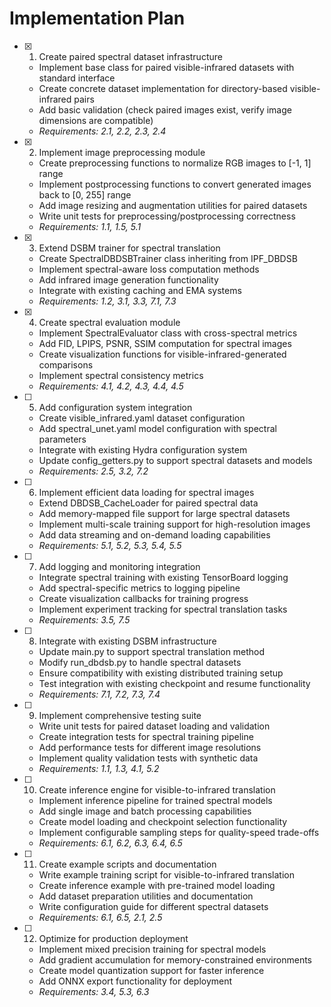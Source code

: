 # Implementation Plan

- [x] 1. Create paired spectral dataset infrastructure
  - Implement base class for paired visible-infrared datasets with standard interface
  - Create concrete dataset implementation for directory-based visible-infrared pairs
  - Add basic validation (check paired images exist, verify image dimensions are compatible)
  - _Requirements: 2.1, 2.2, 2.3, 2.4_

- [x] 2. Implement image preprocessing module
  - Create preprocessing functions to normalize RGB images to [-1, 1] range
  - Implement postprocessing functions to convert generated images back to [0, 255] range
  - Add image resizing and augmentation utilities for paired datasets
  - Write unit tests for preprocessing/postprocessing correctness
  - _Requirements: 1.1, 1.5, 5.1_

- [x] 3. Extend DSBM trainer for spectral translation
  - Create SpectralDBDSBTrainer class inheriting from IPF_DBDSB
  - Implement spectral-aware loss computation methods
  - Add infrared image generation functionality
  - Integrate with existing caching and EMA systems
  - _Requirements: 1.2, 3.1, 3.3, 7.1, 7.3_

- [x] 4. Create spectral evaluation module
  - Implement SpectralEvaluator class with cross-spectral metrics
  - Add FID, LPIPS, PSNR, SSIM computation for spectral images
  - Create visualization functions for visible-infrared-generated comparisons
  - Implement spectral consistency metrics
  - _Requirements: 4.1, 4.2, 4.3, 4.4, 4.5_

- [ ] 5. Add configuration system integration
  - Create visible_infrared.yaml dataset configuration
  - Add spectral_unet.yaml model configuration with spectral parameters
  - Integrate with existing Hydra configuration system
  - Update config_getters.py to support spectral datasets and models
  - _Requirements: 2.5, 3.2, 7.2_

- [ ] 6. Implement efficient data loading for spectral images
  - Extend DBDSB_CacheLoader for paired spectral data
  - Add memory-mapped file support for large spectral datasets
  - Implement multi-scale training support for high-resolution images
  - Add data streaming and on-demand loading capabilities
  - _Requirements: 5.1, 5.2, 5.3, 5.4, 5.5_

- [ ] 7. Add logging and monitoring integration
  - Integrate spectral training with existing TensorBoard logging
  - Add spectral-specific metrics to logging pipeline
  - Create visualization callbacks for training progress
  - Implement experiment tracking for spectral translation tasks
  - _Requirements: 3.5, 7.5_

- [ ] 8. Integrate with existing DSBM infrastructure
  - Update main.py to support spectral translation method
  - Modify run_dbdsb.py to handle spectral datasets
  - Ensure compatibility with existing distributed training setup
  - Test integration with existing checkpoint and resume functionality
  - _Requirements: 7.1, 7.2, 7.3, 7.4_

- [ ] 9. Implement comprehensive testing suite
  - Write unit tests for paired dataset loading and validation
  - Create integration tests for spectral training pipeline
  - Add performance tests for different image resolutions
  - Implement quality validation tests with synthetic data
  - _Requirements: 1.1, 1.3, 4.1, 5.2_

- [ ] 10. Create inference engine for visible-to-infrared translation
  - Implement inference pipeline for trained spectral models
  - Add single image and batch processing capabilities
  - Create model loading and checkpoint selection functionality
  - Implement configurable sampling steps for quality-speed trade-offs
  - _Requirements: 6.1, 6.2, 6.3, 6.4, 6.5_

- [ ] 11. Create example scripts and documentation
  - Write example training script for visible-to-infrared translation
  - Create inference example with pre-trained model loading
  - Add dataset preparation utilities and documentation
  - Write configuration guide for different spectral datasets
  - _Requirements: 6.1, 6.5, 2.1, 2.5_

- [ ] 12. Optimize for production deployment
  - Implement mixed precision training for spectral models
  - Add gradient accumulation for memory-constrained environments
  - Create model quantization support for faster inference
  - Add ONNX export functionality for deployment
  - _Requirements: 3.4, 5.3, 6.3_